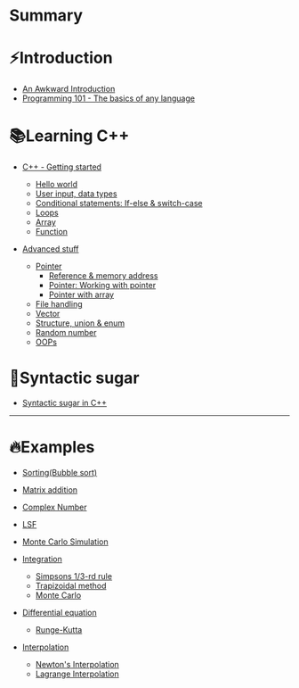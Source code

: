 # Summary

# ⚡Introduction

- [An Awkward Introduction](./README.md)
- [Programming 101 - The basics of any language](./basics_of_any_language.md)

# 📚Learning C++

- [C++ - Getting started](./c++_getting_started.md)
	- [Hello world](./hello_world.md)
	- [User input, data types](./user_input_data_types.md)
	- [Conditional statements: If-else & switch-case](./conditional_statements.md)
	- [Loops](./loops.md)
	- [Array](./array.md)
	- [Function](./function.md)

- [Advanced stuff](./c++_advanced_stuff.md)
	- [Pointer](./pointer.md)
		- [Reference & memory address](./reference_memoryAddress.md)
		- [Pointer: Working with pointer](./pointer_working.md)
		- [Pointer with array](./pointer_with_array.md)
	- [File handling](./file_handling.md)
	- [Vector](./vector.md)
	- [Structure, union & enum](./structure_union_enum.md)
	- [Random number](./random-number.md)
	- [OOPs](./oops.md)
	
# 💖Syntactic sugar

- [Syntactic sugar in C++](./syntactic_sugar.md)

-----------

# 🔥Examples


- [Sorting(Bubble sort)](./sorting.md)
- [Matrix addition](./mat_add.md)
- [Complex Number]()
- [LSF](./lsf.md)

- [Monte Carlo Simulation](./monte-carlo.md)

- [Integration]()
	- [Simpsons 1/3-rd rule]()
	- [Trapizoidal method]()
	- [Monte Carlo]()

- [Differential equation]()
	- [Runge-Kutta]()

- [Interpolation]()
	- [Newton's Interpolation]()
	- [Lagrange Interpolation]()
	

